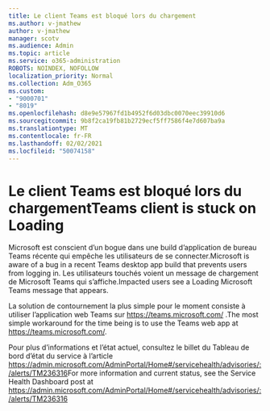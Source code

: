 ```yaml
---
title: Le client Teams est bloqué lors du chargement
ms.author: v-jmathew
author: v-jmathew
manager: scotv
ms.audience: Admin
ms.topic: article
ms.service: o365-administration
ROBOTS: NOINDEX, NOFOLLOW
localization_priority: Normal
ms.collection: Adm_O365
ms.custom:
- "9000701"
- "8019"
ms.openlocfilehash: d8e9e57967fd1b4952f6d03dbc0070eec39910d6
ms.sourcegitcommit: 9b8f2ca19fb81b2729ecf5ff7586f4e7d607ba9a
ms.translationtype: MT
ms.contentlocale: fr-FR
ms.lasthandoff: 02/02/2021
ms.locfileid: "50074158"
---
```

# <a name="teams-client-is-stuck-on-loading"></a><span data-ttu-id="45be3-102">Le client Teams est bloqué lors du chargement</span><span class="sxs-lookup"><span data-stu-id="45be3-102">Teams client is stuck on Loading</span></span>

<span data-ttu-id="45be3-103">Microsoft est conscient d’un bogue dans une build d’application de bureau Teams récente qui empêche les utilisateurs de se connecter.</span><span class="sxs-lookup"><span data-stu-id="45be3-103">Microsoft is aware of a bug in a recent Teams desktop app build that prevents users from logging in.</span></span> <span data-ttu-id="45be3-104">Les utilisateurs touchés voient un message de chargement de Microsoft Teams qui s’affiche.</span><span class="sxs-lookup"><span data-stu-id="45be3-104">Impacted users see a Loading Microsoft Teams message that appears.</span></span>

<span data-ttu-id="45be3-105">La solution de contournement la plus simple pour le moment consiste à utiliser l’application web Teams sur <https://teams.microsoft.com/> .</span><span class="sxs-lookup"><span data-stu-id="45be3-105">The most simple workaround for the time being is to use the Teams web app at <https://teams.microsoft.com/>.</span></span>

<span data-ttu-id="45be3-106">Pour plus d’informations et l’état actuel, consultez le billet du Tableau de bord d’état du service à l’article <https://admin.microsoft.com/AdminPortal/Home#/servicehealth/advisories/:/alerts/TM236316></span><span class="sxs-lookup"><span data-stu-id="45be3-106">For more information and current status, see the Service Health Dashboard post at <https://admin.microsoft.com/AdminPortal/Home#/servicehealth/advisories/:/alerts/TM236316></span></span>
